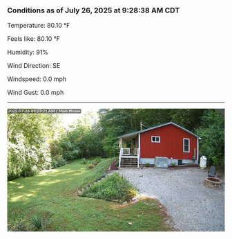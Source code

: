 ### Conditions as of July 26, 2025 at 9:28:38 AM CDT 

Temperature: 80.10 &deg;F

Feels like: 80.10 &deg;F

Humidity: 91%

Wind Direction: SE

Windspeed: 0.0 mph

Wind Gust: 0.0 mph

---

<img src="./images/latest.jpeg"/>

